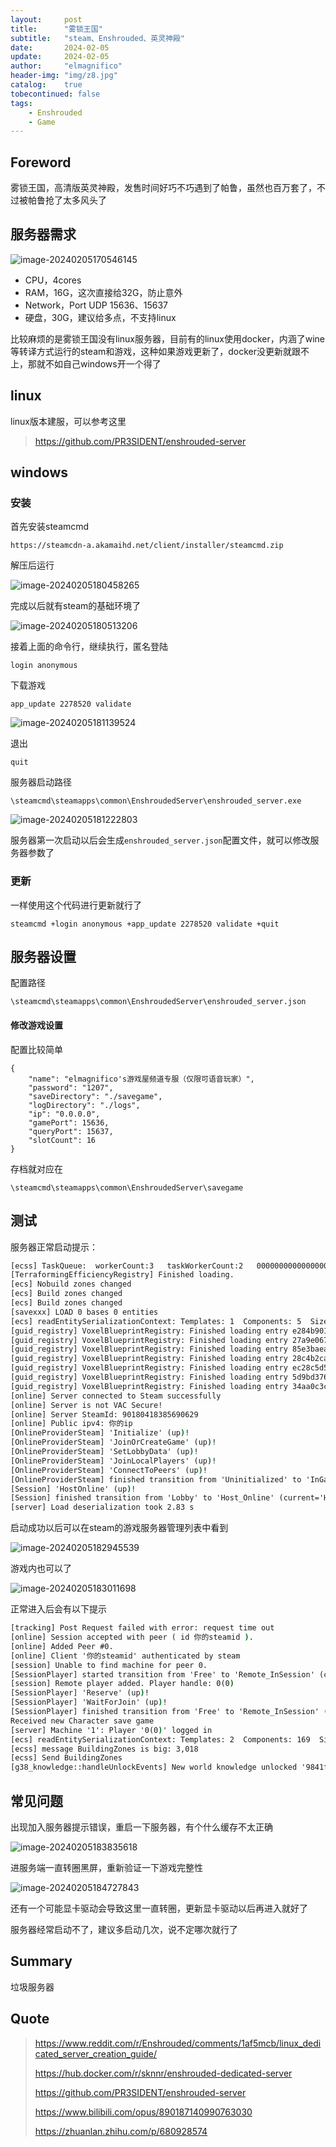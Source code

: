 ```yaml
---
layout:     post
title:      "雾锁王国"
subtitle:   "steam、Enshrouded、英灵神殿"
date:       2024-02-05
update:     2024-02-05
author:     "elmagnifico"
header-img: "img/z8.jpg"
catalog:    true
tobecontinued: false
tags:
    - Enshrouded
    - Game
---
```


## Foreword

雾锁王国，高清版英灵神殿，发售时间好巧不巧遇到了帕鲁，虽然也百万套了，不过被帕鲁抢了太多风头了



## 服务器需求

![image-20240205170546145](https://img.elmagnifico.tech/static/upload/elmagnifico/202402051705457.png)

- CPU，4cores
- RAM，16G，这次直接给32G，防止意外
- Network，Port UDP 15636、15637
- 硬盘，30G，建议给多点，不支持linux

比较麻烦的是雾锁王国没有linux服务器，目前有的linux使用docker，内涵了wine等转译方式运行的steam和游戏，这种如果游戏更新了，docker没更新就跟不上，那就不如自己windows开一个得了



## linux

linux版本建服，可以参考这里

> https://github.com/PR3SIDENT/enshrouded-server



## windows



### 安装

首先安装steamcmd

```
https://steamcdn-a.akamaihd.net/client/installer/steamcmd.zip
```

解压后运行

![image-20240205180458265](https://img.elmagnifico.tech/static/upload/elmagnifico/202402051804304.png)

完成以后就有steam的基础环境了

![image-20240205180513206](https://img.elmagnifico.tech/static/upload/elmagnifico/202402051805242.png)



接着上面的命令行，继续执行，匿名登陆

```
login anonymous
```



下载游戏

```
app_update 2278520 validate
```

![image-20240205181139524](https://img.elmagnifico.tech/static/upload/elmagnifico/202402051811560.png)

退出

```
quit
```



服务器启动路径

```
\steamcmd\steamapps\common\EnshroudedServer\enshrouded_server.exe
```

![image-20240205181222803](https://img.elmagnifico.tech/static/upload/elmagnifico/202402051812842.png)

服务器第一次启动以后会生成`enshrouded_server.json`配置文件，就可以修改服务器参数了



### 更新

一样使用这个代码进行更新就行了

```
steamcmd +login anonymous +app_update 2278520 validate +quit
```



## 服务器设置

配置路径

```
\steamcmd\steamapps\common\EnshroudedServer\enshrouded_server.json
```



#### 修改游戏设置

配置比较简单

```
{
	"name": "elmagnifico's游戏屋频道专服（仅限可语音玩家）",
	"password": "1207",
	"saveDirectory": "./savegame",
	"logDirectory": "./logs",
	"ip": "0.0.0.0",
	"gamePort": 15636,
	"queryPort": 15637,
	"slotCount": 16
}
```

存档就对应在

```
\steamcmd\steamapps\common\EnshroudedServer\savegame
```





## 测试

服务器正常启动提示：

```bat
[ecss] TaskQueue:  workerCount:3   taskWorkerCount:2   0000000000000000000000000000000000000000000000000000000000000110
[TerraformingEfficiencyRegistry] Finished loading.
[ecs] Nobuild zones changed
[ecs] Build zones changed
[ecs] Build zones changed
[savexxx] LOAD 0 bases 0 entities
[ecs] readEntitySerializationContext: Templates: 1  Components: 5  Size: 1,344
[guid_registry] VoxelBlueprintRegistry: Finished loading entry e284b901-c3dd-4282-8a4e-0a618e5763f5.
[guid_registry] VoxelBlueprintRegistry: Finished loading entry 27a9e067-4b9f-45cf-b966-208a5ecbd53b.
[guid_registry] VoxelBlueprintRegistry: Finished loading entry 85e3baea-7c93-4d6f-b1be-42f79b036761.
[guid_registry] VoxelBlueprintRegistry: Finished loading entry 28c4b2ca-4a01-4ba9-9e05-49c871df6904.
[guid_registry] VoxelBlueprintRegistry: Finished loading entry ec28c5d5-9d23-413e-b238-781157fb2f65.
[guid_registry] VoxelBlueprintRegistry: Finished loading entry 5d9bd376-5b7f-4db4-8f2e-6a3e564194b1.
[guid_registry] VoxelBlueprintRegistry: Finished loading entry 34aa0c3c-9a88-4f8b-a070-64827a5fdabf.
[online] Server connected to Steam successfully
[online] Server is not VAC Secure!
[online] Server SteamId: 90180418385690629
[online] Public ipv4: 你的ip
[OnlineProviderSteam] 'Initialize' (up)!
[OnlineProviderSteam] 'JoinOrCreateGame' (up)!
[OnlineProviderSteam] 'SetLobbyData' (up)!
[OnlineProviderSteam] 'JoinLocalPlayers' (up)!
[OnlineProviderSteam] 'ConnectToPeers' (up)!
[OnlineProviderSteam] finished transition from 'Uninitialized' to 'InGame' (current='InGame')!
[Session] 'HostOnline' (up)!
[Session] finished transition from 'Lobby' to 'Host_Online' (current='Host_Online')!
[server] Load deserialization took 2.83 s
```



启动成功以后可以在steam的游戏服务器管理列表中看到

![image-20240205182945539](https://img.elmagnifico.tech/static/upload/elmagnifico/202402051829634.png)



游戏内也可以了

![image-20240205183011698](https://img.elmagnifico.tech/static/upload/elmagnifico/202402051830629.png)





正常进入后会有以下提示

```bat
[tracking] Post Request failed with error: request time out
[online] Session accepted with peer ( id 你的steamid ).
[online] Added Peer #0.
[online] Client '你的steamid' authenticated by steam
[session] Unable to find machine for peer 0.
[SessionPlayer] started transition from 'Free' to 'Remote_InSession' (current='<invalid>')!
[session] Remote player added. Player handle: 0(0)
[SessionPlayer] 'Reserve' (up)!
[SessionPlayer] 'WaitForJoin' (up)!
[SessionPlayer] finished transition from 'Free' to 'Remote_InSession' (current='Remote_InSession')!
Received new Character save game
[server] Machine '1': Player '0(0)' logged in
[ecs] readEntitySerializationContext: Templates: 2  Components: 169  Size: 41,064
[ecss] message BuildingZones is big: 3,018
[ecss] Send BuildingZones
[g38_knowledge::handleUnlockEvents] New world knowledge unlocked '9841fa85'
```



## 常见问题

出现加入服务器提示错误，重启一下服务器，有个什么缓存不太正确

![image-20240205183835618](https://img.elmagnifico.tech/static/upload/elmagnifico/202402051838702.png)



进服务端一直转圈黑屏，重新验证一下游戏完整性

![image-20240205184727843](https://img.elmagnifico.tech/static/upload/elmagnifico/202402051847881.png)

还有一个可能显卡驱动会导致这里一直转圈，更新显卡驱动以后再进入就好了



服务器经常启动不了，建议多启动几次，说不定哪次就行了



## Summary

垃圾服务器



## Quote

>  https://www.reddit.com/r/Enshrouded/comments/1af5mcb/linux_dedicated_server_creation_guide/
>
>  https://hub.docker.com/r/sknnr/enshrouded-dedicated-server
>
>  https://github.com/PR3SIDENT/enshrouded-server
>
>  https://www.bilibili.com/opus/890187140990763030
>
>  https://zhuanlan.zhihu.com/p/680928574




